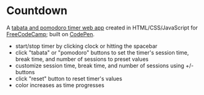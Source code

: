 # Countdown

A [tabata and pomodoro timer web app](http://codepen.io/rl-williams/full/epZJQb) created in HTML/CSS/JavaScript for [FreeCodeCamp](http://www.freecodecamp.com/challenges/zipline-build-a-pomodoro-clock); built on [CodePen](http://codepen.io/rl-williams/pen/epZJQb).

- start/stop timer by clicking clock or hitting the spacebar
- click "tabata" or "pomodoro" buttons to set the timer's session time, break time, and number of sessions to preset values
- customize session time, break time, and number of sessions using +/- buttons
- click "reset" button to reset timer's values
- color increases as time progresses
